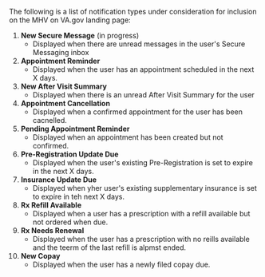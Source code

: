 The following is a list of notification types under consideration for inclusion on the MHV on VA.gov landing page:

1. **New Secure Message** (in progress)
   * Displayed when there are unread messages in the user's Secure Messaging inbox
2. **Appointment Reminder**
    * Displayed when the user has an appointment scheduled in the next X days.
3. **New After Visit Summary**
   * Displayed when there is an unread After Visit Summary for the user
4. **Appointment Cancellation**
    * Displayed when a confirmed appointment for the user has been cacnelled.
5. **Pending Appointment Reminder**
    * Displayed when an appointment has been created but not confirmed.
6. **Pre-Registration Update Due**
    * Displayed when the user's existing Pre-Registration is set to expire in the next X days.
7. **Insurance Update Due**
    * Displayed when yher user's existing supplementary insurance is set to expire in teh next X days.
8. **Rx Refill Available**
    * Displayed when a user has a prescription with a refill available but not ordered when due.
9. **Rx Needs Renewal**
    * Displayed when the user has a prescription with no reills available and the teerm of the last refill is alpmst ended.
10. **New Copay**
    * Displayed when the user has a newly filed copay due.
